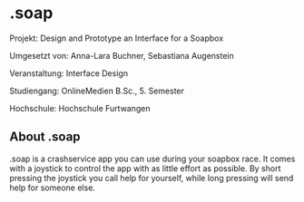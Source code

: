 # .soap

Projekt: Design and Prototype an Interface for a Soapbox

Umgesetzt von: Anna-Lara Buchner, Sebastiana Augenstein

Veranstaltung: Interface Design

Studiengang: OnlineMedien B.Sc., 5. Semester

Hochschule: Hochschule Furtwangen


## About .soap

.soap is a crashservice app you can use during your soapbox race. 
It comes with a joystick to control the app with as little effort as possible. 
By short pressing the joystick you call help for yourself, while long pressing will send help for someone else. 
